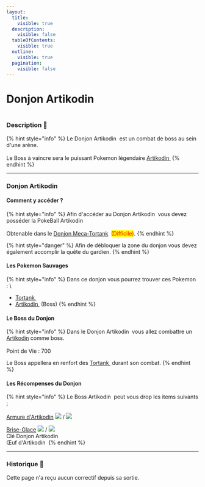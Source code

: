 ```yaml
---
layout:
  title:
    visible: true
  description:
    visible: false
  tableOfContents:
    visible: true
  outline:
    visible: true
  pagination:
    visible: false
---
```


# Donjon Artikodin

<figure><img src="../../.gitbook/assets/articuno 208x208 (1).png" alt=""><figcaption></figcaption></figure>

### Description 📃

{% hint style="info" %}
Le Donjon Artikodin <img src="../../.gitbook/assets/articuno 208x208.png" alt="" data-size="line"> est un combat de boss au sein d'une arène.\
\
Le Boss à vaincre sera le puissant Pokemon légendaire [Artikodin ](../../pokemon/pokedex/artikodin.md)<img src="../../.gitbook/assets/articuno (7).png" alt="" data-size="line">
{% endhint %}

***

### Donjon Artikodin <img src="../../.gitbook/assets/articuno (7).png" alt="" data-size="line">

#### Comment y accéder ?

{% hint style="info" %}
Afin d'accéder au Donjon Artikodin <img src="../../.gitbook/assets/articuno 208x208.png" alt="" data-size="line"> vous devez posséder la PokeBall Artikodin <img src="../../.gitbook/assets/image (33).png" alt="" data-size="line"> \
\
Obtenable dans le [Donjon Meca-Tortank](donjon-tortank.md#donjon-meca-tortank-difficile) <img src="../../.gitbook/assets/mecha-mega-blastoise-meg (7).png" alt="" data-size="line"> <mark style="color:red;">(Difficile)</mark>.
{% endhint %}

{% hint style="danger" %}
Afin de débloquer la zone du donjon vous devez également accomplir la quête du gardien.&#x20;
{% endhint %}

#### Les Pokemon Sauvages

{% hint style="info" %}
Dans ce donjon vous pourrez trouver ces Pokemon : \


* &#x20; [Tortank ](../../pokemon/pokedex/carapuce/a-1.md)<img src="../../.gitbook/assets/blastoise (12).png" alt="" data-size="line">
* &#x20;[Artikodin ](../../pokemon/pokedex/artikodin.md)<img src="../../.gitbook/assets/articuno (8).png" alt="" data-size="line"> (Boss)&#x20;
{% endhint %}

#### Le Boss du Donjon

{% hint style="info" %}
Dans le Donjon Artikodin  <img src="../../.gitbook/assets/articuno 208x208.png" alt="" data-size="line"> vous allez combattre un [Artikodin](../../pokemon/pokedex/artikodin.md)<img src="../../.gitbook/assets/articuno (8).png" alt="" data-size="line"> comme boss.\
\
<img src="../../.gitbook/assets/articuno (8).png" alt="" data-size="original"> \
Point de Vie : 700 <img src="../../.gitbook/assets/health (21).png" alt="" data-size="line">

Le Boss appellera en renfort des [Tortank ](../../pokemon/pokedex/carapuce/a-1.md)<img src="../../.gitbook/assets/blastoise (12).png" alt="" data-size="line"> durant son combat.
{% endhint %}

#### Les Récompenses du Donjon

{% hint style="info" %}
Le Boss Artikodin <img src="../../.gitbook/assets/articuno (8).png" alt="" data-size="line"> peut vous drop les items suivants ; \
\
[Armure d'Artikodin](../../equipement/armures/armure-dartikodin.md)  ![](<../../.gitbook/assets/image (18).png>) / ![](<../../.gitbook/assets/image (19).png>)

[Brise-Glace](../../equipement/armes/brise-glace.md) ![](<../../.gitbook/assets/image (18).png>) / ![](<../../.gitbook/assets/image (19).png>)\
Clé Donjon Artikodin <img src="../../.gitbook/assets/image (33).png" alt="" data-size="line">\
Œuf d'Artikodin <img src="../../.gitbook/assets/image (30).png" alt="" data-size="line">
{% endhint %}

***

### Historique 📖&#x20;

Cette page n'a reçu aucun correctif depuis sa sortie.
